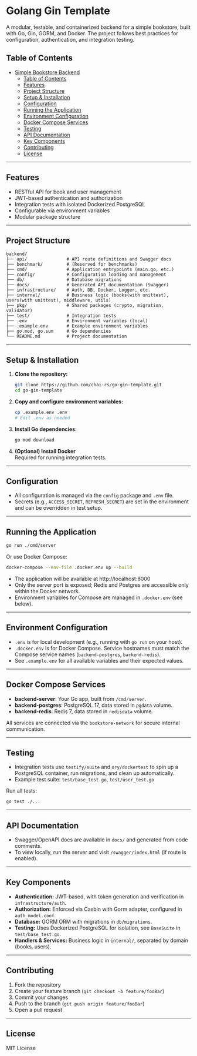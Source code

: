 # Golang Gin Template

A modular, testable, and containerized backend for a simple bookstore, built with Go, Gin, GORM, and Docker. The project follows best practices for configuration, authentication, and integration testing.

## Table of Contents

- [Simple Bookstore Backend](#simple-bookstore-backend)
  - [Table of Contents](#table-of-contents)
  - [Features](#features)
  - [Project Structure](#project-structure)
  - [Setup \& Installation](#setup--installation)
  - [Configuration](#configuration)
  - [Running the Application](#running-the-application)
  - [Environment Configuration](#environment-configuration)
  - [Docker Compose Services](#docker-compose-services)
  - [Testing](#testing)
  - [API Documentation](#api-documentation)
  - [Key Components](#key-components)
  - [Contributing](#contributing)
  - [License](#license)

---

## Features

- RESTful API for book and user management
- JWT-based authentication and authorization
- Integration tests with isolated Dockerized PostgreSQL
- Configurable via environment variables
- Modular package structure

---

## Project Structure

```
backend/
├── api/               # API route definitions and Swagger docs
├── benchmark/         # (Reserved for benchmarks)
├── cmd/               # Application entrypoints (main.go, etc.)
├── config/            # Configuration loading and management
├── db/                # Database migrations
├── docs/              # Generated API documentation (Swagger)
├── infrastructure/    # Auth, DB, Docker, Logger, etc.
├── internal/          # Business logic (books(with unittest), users(with unittest), middleware, utils)
├── pkg/               # Shared packages (crypto, migration, validator)
├── test/              # Integration tests
├── .env               # Environment variables (local)
├── .example.env       # Example environment variables
├── go.mod, go.sum     # Go dependencies
└── README.md          # Project documentation
```

---

## Setup & Installation

1. **Clone the repository:**
   ```sh
   git clone https://github.com/chai-rs/go-gin-template.git
   cd go-gin-template
   ```

2. **Copy and configure environment variables:**
   ```sh
   cp .example.env .env
   # Edit .env as needed
   ```

3. **Install Go dependencies:**
   ```sh
   go mod download
   ```

4. **(Optional) Install Docker**  
   Required for running integration tests.

---

## Configuration

- All configuration is managed via the `config` package and `.env` file.
- Secrets (e.g., `ACCESS_SECRET`, `REFRESH_SECRET`) are set in the environment and can be overridden in test setup.

---

## Running the Application

```sh
go run ./cmd/server
```

Or use Docker Compose:

```sh
docker-compose --env-file .docker.env up --build
```

- The application will be available at http://localhost:8000
- Only the server port is exposed; Redis and Postgres are accessible only within the Docker network.
- Environment variables for Compose are managed in `.docker.env` (see below).

---

## Environment Configuration

- `.env` is for local development (e.g., running with `go run` on your host).
- `.docker.env` is for Docker Compose. Service hostnames must match the Compose service names (`backend-postgres`, `backend-redis`).
- See `.example.env` for all available variables and their expected values.

---

## Docker Compose Services

- **backend-server**: Your Go app, built from `/cmd/server`.
- **backend-postgres**: PostgreSQL 17, data stored in `pgdata` volume.
- **backend-redis**: Redis 7, data stored in `redisdata` volume.

All services are connected via the `bookstore-network` for secure internal communication.

---

## Testing

- Integration tests use `testify/suite` and `ory/dockertest` to spin up a PostgreSQL container, run migrations, and clean up automatically.
- Example test suite: `test/base_test.go`, `test/user_test.go`

Run all tests:

```sh
go test ./...
```

---

## API Documentation

- Swagger/OpenAPI docs are available in `docs/` and generated from code comments.
- To view locally, run the server and visit `/swagger/index.html` (if route is enabled).

---

## Key Components

- **Authentication:** JWT-based, with token generation and verification in `infrastructure/auth`.
- **Authorization:** Enforced via Casbin with Gorm adapter, configured in `auth_model.conf`.
- **Database:** GORM ORM with migrations in `db/migrations`.
- **Testing:** Uses Dockerized PostgreSQL for isolation, see `BaseSuite` in `test/base_test.go`.
- **Handlers & Services:** Business logic in `internal/`, separated by domain (books, users).

---

## Contributing

1. Fork the repository
2. Create your feature branch (`git checkout -b feature/fooBar`)
3. Commit your changes
4. Push to the branch (`git push origin feature/fooBar`)
5. Open a pull request

---

## License

MIT License
